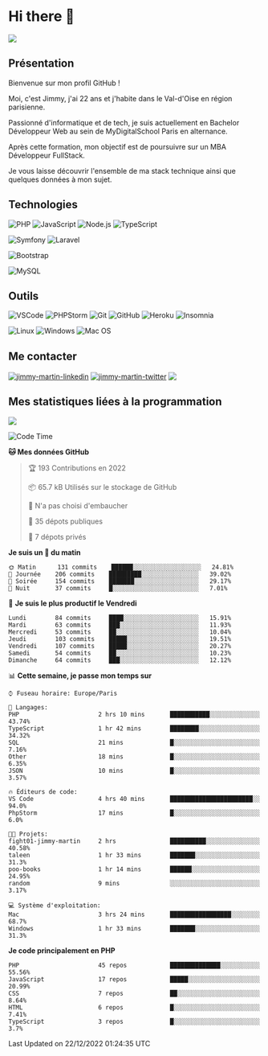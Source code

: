 # Hi there 👋

![](https://komarev.com/ghpvc/?username=jimmy-martin&color=1a1b27)

<!--
**jimmy-martin/jimmy-martin** is a ✨ _special_ ✨ repository because its `README.md` (this file) appears on your GitHub profile.

Here are some ideas to get you started:

- 🔭 I’m currently working on ...
- 🌱 I’m currently learning ...
- 👯 I’m looking to collaborate on ...
- 🤔 I’m looking for help with ...
- 💬 Ask me about ...
- 📫 How to reach me: ...
- 😄 Pronouns: ...
- ⚡ Fun fact: ...
-->

## Présentation

Bienvenue sur mon profil GitHub !

Moi, c'est Jimmy, j'ai 22 ans et j'habite dans le Val-d'Oise en région parisienne.

Passionné d'informatique et de tech, je suis actuellement en Bachelor Développeur Web au sein de MyDigitalSchool Paris en alternance.

Après cette formation, mon objectif est de poursuivre sur un MBA Développeur FullStack.

Je vous laisse découvrir l'ensemble de ma stack technique ainsi que quelques données à mon sujet.

## Technologies

<div>

![PHP](https://img.shields.io/badge/PHP-777BB4?style=for-the-badge&logo=php&logoColor=white) ![JavaScript](https://img.shields.io/badge/JavaScript-F7DF1E?style=for-the-badge&logo=javascript&logoColor=black) ![Node.js](https://img.shields.io/badge/Node.js-43853D?style=for-the-badge&logo=node.js&logoColor=white) ![TypeScript](https://img.shields.io/badge/TypeScript-007ACC?style=for-the-badge&logo=typescript&logoColor=white)

</div>
<div>

![Symfony](https://img.shields.io/badge/Symfony-092E20?style=for-the-badge&logo=symfony&logoColor=white) ![Laravel](https://img.shields.io/badge/Laravel-FF2D20?style=for-the-badge&logo=laravel&logoColor=white)

</div>
<div>

![Bootstrap](https://img.shields.io/badge/Bootstrap-563D7C?style=for-the-badge&logo=bootstrap&logoColor=white)

</div>
<div>

![MySQL](https://img.shields.io/badge/MySQL-4479A1?style=for-the-badge&logo=mysql&logoColor=white)

</div>

## Outils

![VSCode](https://img.shields.io/badge/VSCode-007ACC?style=for-the-badge&logo=visual-studio-code&logoColor=white)
![PHPStorm](http://img.shields.io/badge/-PHPStorm-181717?style=for-the-badge&logo=phpstorm&logoColor=white)
![Git](https://img.shields.io/badge/Git-E44C30?style=for-the-badge&logo=git&logoColor=white)
![GitHub](https://img.shields.io/badge/GitHub-100000?style=for-the-badge&logo=github&logoColor=white)
![Heroku](https://img.shields.io/badge/Heroku-6762a6?style=for-the-badge&logo=heroku&logoColor=white)
![Insomnia](https://img.shields.io/badge/Insomnia-5600cd?style=for-the-badge&logo=insomnia&logoColor=white)

![Linux](https://img.shields.io/badge/Linux-FCC624?style=for-the-badge&logo=linux&logoColor=white)
![Windows](https://img.shields.io/badge/Windows-0078D6?style=for-the-badge&logo=windows&logoColor=white)
![Mac OS](https://img.shields.io/badge/mac%20os-000000?style=for-the-badge&logo=apple&logoColor=white)

## Me contacter

<p>
<a href="https://www.linkedin.com/in/jimmy-martin-dev/" target="blank"><img align="center" src="https://img.shields.io/badge/-LinkedIn-0077B5?style=for-the-badge&logo=Linkedin&logoColor=white&link=https://www.linkedin.com/in/jimmy-martin-dev/" alt="jimmy-martin-linkedin"/></a>
<a href="https://twitter.com/jimmydev_" target="blank"><img align="center" src="https://img.shields.io/badge/-Twitter-1DA1F2?style=for-the-badge&logo=Twitter&logoColor=white&link=https://twitter.com/jimmydev_" alt="jimmy-martin-twitter"/></a>
 <a href="mailto:jimmy.martin952@gmail.com" target="blank"><img align="center" src="https://img.shields.io/badge/gmail-D14836?style=for-the-badge&logo=gmail&logoColor=white" /></a>
</p>

## Mes statistiques liées à la programmation

<a href="https://github-readme-stats.vercel.app/api/top-langs/?username=jimmy-martin&layout=compact">
  <img align="center" src="https://github-readme-stats.vercel.app/api/top-langs/?username=jimmy-martin&layout=compact"/>
</a>



<!--START_SECTION:waka-->
![Code Time](http://img.shields.io/badge/Code%20Time-1%2C362%20hrs%2032%20mins-blue)

**🐱 Mes données GitHub** 

> 🏆 193 Contributions en 2022
 > 
> 📦 65.7 kB Utilisés sur le stockage de GitHub 
 > 
> 🚫 N'a pas choisi d'embaucher
 > 
> 📜 35 dépots publiques 
 > 
> 🔑 7 dépots privés  
 > 
**Je suis un 🐤 du matin** 

```text
🌞 Matin      131 commits    ██████░░░░░░░░░░░░░░░░░░░   24.81% 
🌆 Journée    206 commits    █████████░░░░░░░░░░░░░░░░   39.02% 
🌃 Soirée     154 commits    ███████░░░░░░░░░░░░░░░░░░   29.17% 
🌙 Nuit       37 commits     █░░░░░░░░░░░░░░░░░░░░░░░░   7.01%

```
📅 **Je suis le plus productif le Vendredi** 

```text
Lundi        84 commits     ████░░░░░░░░░░░░░░░░░░░░░   15.91% 
Mardi        63 commits     ███░░░░░░░░░░░░░░░░░░░░░░   11.93% 
Mercredi     53 commits     ██░░░░░░░░░░░░░░░░░░░░░░░   10.04% 
Jeudi        103 commits    █████░░░░░░░░░░░░░░░░░░░░   19.51% 
Vendredi     107 commits    █████░░░░░░░░░░░░░░░░░░░░   20.27% 
Samedi       54 commits     ██░░░░░░░░░░░░░░░░░░░░░░░   10.23% 
Dimanche     64 commits     ███░░░░░░░░░░░░░░░░░░░░░░   12.12%

```


📊 **Cette semaine, je passe mon temps sur** 

```text
⌚︎ Fuseau horaire: Europe/Paris

💬 Langages: 
PHP                      2 hrs 10 mins       ███████████░░░░░░░░░░░░░░   43.74% 
TypeScript               1 hr 42 mins        ████████░░░░░░░░░░░░░░░░░   34.32% 
SQL                      21 mins             █░░░░░░░░░░░░░░░░░░░░░░░░   7.16% 
Other                    18 mins             █░░░░░░░░░░░░░░░░░░░░░░░░   6.35% 
JSON                     10 mins             █░░░░░░░░░░░░░░░░░░░░░░░░   3.57%

🔥 Éditeurs de code: 
VS Code                  4 hrs 40 mins       ███████████████████████░░   94.0% 
PhpStorm                 17 mins             █░░░░░░░░░░░░░░░░░░░░░░░░   6.0%

🐱‍💻 Projets: 
fight01-jimmy-martin     2 hrs               ██████████░░░░░░░░░░░░░░░   40.58% 
taleen                   1 hr 33 mins        ███████░░░░░░░░░░░░░░░░░░   31.3% 
poo-books                1 hr 14 mins        ██████░░░░░░░░░░░░░░░░░░░   24.95% 
random                   9 mins              ░░░░░░░░░░░░░░░░░░░░░░░░░   3.17%

💻 Système d'exploitation: 
Mac                      3 hrs 24 mins       █████████████████░░░░░░░░   68.7% 
Windows                  1 hr 33 mins        ███████░░░░░░░░░░░░░░░░░░   31.3%

```

**Je code principalement en PHP** 

```text
PHP                      45 repos            ██████████████░░░░░░░░░░░   55.56% 
JavaScript               17 repos            █████░░░░░░░░░░░░░░░░░░░░   20.99% 
CSS                      7 repos             ██░░░░░░░░░░░░░░░░░░░░░░░   8.64% 
HTML                     6 repos             █░░░░░░░░░░░░░░░░░░░░░░░░   7.41% 
TypeScript               3 repos             █░░░░░░░░░░░░░░░░░░░░░░░░   3.7%

```



 Last Updated on 22/12/2022 01:24:35 UTC
<!--END_SECTION:waka-->


